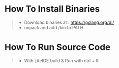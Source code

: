 # How To Install Binaries
> - Download binaries at : https://golang.org/dl/
> - unpack and add /bin to PATH

# How To Run Source Code
> - With LiteIDE build & Run with ctrl + R
